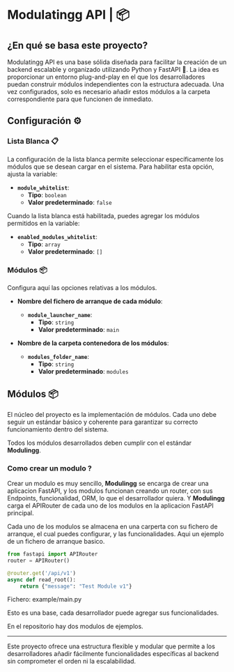 # Modulatingg API | 📦

## ¿En qué se basa este proyecto?

Modulatingg API es una base sólida diseñada para facilitar la creación de un backend escalable y organizado utilizando Python y FastAPI 🐍. La idea es proporcionar un entorno plug-and-play en el que los desarrolladores puedan construir módulos independientes con la estructura adecuada. Una vez configurados, solo es necesario añadir estos módulos a la carpeta correspondiente para que funcionen de inmediato.

## Configuración ⚙️

### Lista Blanca 📋

La configuración de la lista blanca permite seleccionar específicamente los módulos que se desean cargar en el sistema. Para habilitar esta opción, ajusta la variable:

- **`module_whitelist`**: 
  - **Tipo**: `boolean`
  - **Valor predeterminado**: `false`

Cuando la lista blanca está habilitada, puedes agregar los módulos permitidos en la variable:

- **`enabled_modules_whitelist`**: 
  - **Tipo**: `array`
  - **Valor predeterminado**: `[]`

### Módulos 📦

Configura aquí las opciones relativas a los módulos.

- **Nombre del fichero de arranque de cada módulo**:
  - **`module_launcher_name`**:
    - **Tipo**: `string`
    - **Valor predeterminado**: `main`

- **Nombre de la carpeta contenedora de los módulos**:
  - **`modules_folder_name`**:
    - **Tipo**: `string`
    - **Valor predeterminado**: `modules`

## Módulos 📦

El núcleo del proyecto es la implementación de módulos. Cada uno debe seguir un estándar básico y coherente para garantizar su correcto funcionamiento dentro del sistema.

Todos los módulos desarrollados deben cumplir con el estándar **Modulingg**.

### Como crear un modulo ?

Crear un modulo es muy sencillo, **Modulingg** se encarga de crear una aplicacion FastAPI, y los modulos funcionan creando un router, con sus Endpoints, funcionalidad, ORM, lo que el desarrollador quiera. Y **Modulingg** carga el APIRouter de cada uno de los modulos en la aplicacion FastAPI principal.

Cada uno de los modulos se almacena en una carperta con su fichero de arranque, el cual puedes configurar, y las funcionalidades. Aqui un ejemplo de un fichero de arranque basico.

```python
from fastapi import APIRouter
router = APIRouter()

@router.get('/api/v1')
async def read_root():
    return {"message": "Test Module v1"}
```
Fichero: example/main.py

Esto es una base, cada desarrollador puede agregar sus funcionalidades.

En el repositorio hay dos modulos de ejemplos.

---

Este proyecto ofrece una estructura flexible y modular que permite a los desarrolladores añadir fácilmente funcionalidades específicas al backend sin comprometer el orden ni la escalabilidad.